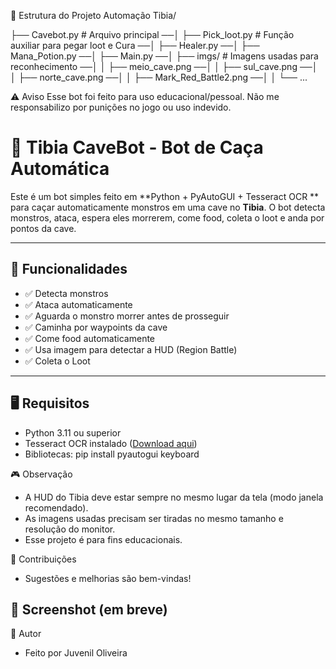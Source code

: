 📂 Estrutura do Projeto
Automação Tibia/

├── Cavebot.py   # Arquivo principal ──│
├── Pick_loot.py    # Função auxiliar para pegar loot e Cura ──│
├── Healer.py ──│
├── Mana_Potion.py ──│
├── Main.py ──│
├── imgs/ # Imagens usadas para reconhecimento ──│
│   ├── meio_cave.png ──│
│   ├── sul_cave.png ──│
│   ├── norte_cave.png ──│
│   ├── Mark_Red_Battle2.png ──│
│   └── ...

⚠️ Aviso
Esse bot foi feito para uso educacional/pessoal. Não me responsabilizo por punições no jogo ou uso indevido.

# 🐍 Tibia CaveBot - Bot de Caça Automática

Este é um bot simples feito em **Python + PyAutoGUI + Tesseract OCR ** para caçar automaticamente monstros em uma cave no **Tibia**. 
O bot detecta monstros, ataca, espera eles morrerem, come food, coleta o loot e anda por pontos da cave.

---

## 🚀 Funcionalidades

- ✅ Detecta monstros
- ✅ Ataca automaticamente
- ✅ Aguarda o monstro morrer antes de prosseguir
- ✅ Caminha por waypoints da cave
- ✅ Come food automaticamente
- ✅ Usa imagem para detectar a HUD (Region Battle)
- ✅ Coleta o Loot
---

## 🖥️ Requisitos

- Python 3.11 ou superior
- Tesseract OCR instalado ([Download aqui](https://github.com/tesseract-ocr/tesseract))
- Bibliotecas: pip install pyautogui keyboard
  


🎮 Observação
- A HUD do Tibia deve estar sempre no mesmo lugar da tela (modo janela recomendado).
- As imagens usadas precisam ser tiradas no mesmo tamanho e resolução do monitor.
- Esse projeto é para fins educacionais.

🤝 Contribuições
- Sugestões e melhorias são bem-vindas!


📸 Screenshot (em breve)
-

💬 Autor
- Feito por Juvenil Oliveira
  






